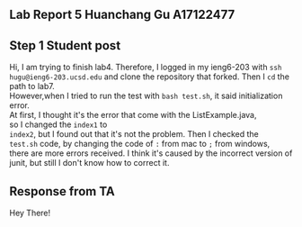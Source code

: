 **Lab Report 5 Huanchang Gu A17122477**
--  
**Step 1** 
**Student post**
--  
Hi, I am trying to finish lab4. Therefore, I logged in my ieng6-203 with
`ssh hugu@ieng6-203.ucsd.edu` and clone the repository that forked. Then I `cd` the path to lab7.     
However,when I tried to run the test with `bash test.sh`, it said initialization error.   
At first, I thought it's the  error that come with the ListExample.java,   
so I changed the `index1` to     
`index2`, but I found out that it's not the problem. Then I checked the   
`test.sh` code, by changing the code of `:` from mac to `;` from windows,   
there are more errors received. I think it's caused by the incorrect version of  
junit, but still I don't know how to correct it.   

**Response from TA**
--  

Hey There!
